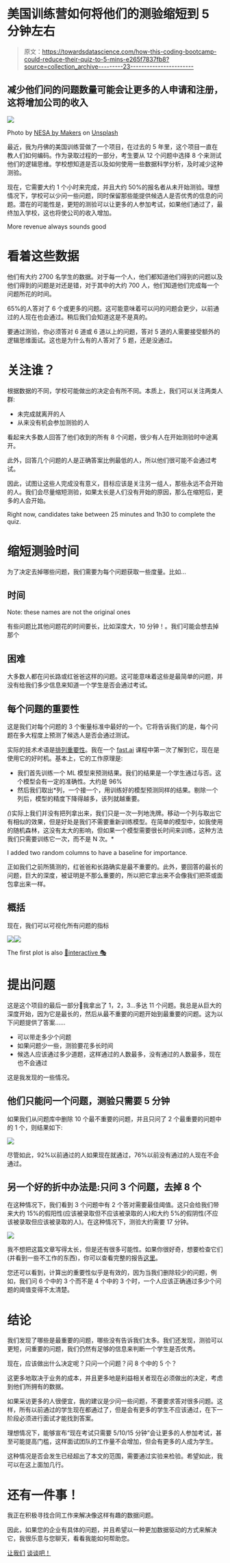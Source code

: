 # 美国训练营如何将他们的测验缩短到 5 分钟左右

> 原文：<https://towardsdatascience.com/how-this-coding-bootcamp-could-reduce-their-quiz-to-5-mins-e265f7837fb8?source=collection_archive---------23----------------------->

## 减少他们问的问题数量可能会让更多的人申请和注册，这将增加公司的收入

![](img/a0f42c83e1e64df9037c7af8a67ebd48.png)

Photo by [NESA by Makers](https://unsplash.com/@nesabymakers?utm_source=medium&utm_medium=referral) on [Unsplash](https://unsplash.com?utm_source=medium&utm_medium=referral)

最近，我为丹佛的美国训练营做了一个项目，在过去的 5 年里，这个项目一直在教人们如何编码。作为录取过程的一部分，考生要从 12 个问题中选择 8 个来测试他们的逻辑思维。学校想知道是否以及如何使用一些数据科学分析，及时减少这种测验。

现在，它需要大约 1 个小时来完成，并且大约 50%的报名者从未开始测验。理想情况下，学校可以少问一些问题，同时保留那些能提供候选人是否优秀的信息的问题。潜在的可能性是，更短的测验可以让更多的人参加考试，如果他们通过了，最终加入学校，这也将使公司的收入增加。

More revenue always sounds good

# 看着这些数据

他们有大约 2700 名学生的数据。对于每一个人，他们都知道他们得到的问题以及他们得到的问题是对还是错，对于其中的大约 700 人，他们知道他们完成每一个问题所花的时间。

65%的人答对了 6 个或更多的问题。这可能意味着可以问的问题会更少，以前通过的人现在也会通过。稍后我们会知道这是不是真的。

要通过测验，你必须答对 6 道或 6 道以上的问题，答对 5 道的人需要接受额外的逻辑思维面试。这也是为什么有的人答对了 5 题，还是没通过。

# 关注谁？

根据数据的不同，学校可能做出的决定会有所不同。本质上，我们可以关注两类人群:

*   未完成就离开的人
*   从来没有机会参加测验的人

看起来大多数人回答了他们收到的所有 8 个问题，很少有人在开始测验时中途离开。

此外，回答几个问题的人是正确答案比例最低的人，所以他们很可能不会通过考试。

因此，试图让这些人完成没有意义，目标应该是关注另一组人，那些永远不会开始的人。我们会尽量缩短测验，如果太长是人们没有开始的原因，那么在缩短后，更多的人会开始。

Right now, candidates take between 25 minutes and 1h30 to complete the quiz.

# 缩短测验时间

为了决定去掉哪些问题，我们需要为每个问题获取一些度量。比如…

## 时间

Note: these names are not the original ones

有些问题比其他问题花的时间要长，比如深度大，10 分钟！。我们可能会想去掉那个

## 困难

大多数人都在问长路或红爸爸这样的问题。这可能意味着这些是最简单的问题，并没有给我们多少信息来知道一个学生是否会通过考试。

## 每个问题的重要性

这是我们对每个问题的 3 个衡量标准中最好的一个。它将告诉我们的是，每个问题在多大程度上预测了候选人是否会通过测试。

实际的技术术语是[排列重要性](https://explained.ai/rf-importance/index.html)。我在一个 [fast.ai](https://www.fast.ai/) 课程中第一次了解到它，现在是使用它的好时机。基本上，它的工作原理是:

*   我们首先训练一个 ML 模型来预测结果。我们的结果是一个学生通过与否。这个模型会有一定的准确性。大约是 96%
*   然后我们取出*列，一个接一个，用训练好的模型预测同样的结果。剔除一个列后，模型的精度下降得越多，该列就越重要。

*(*)实际上我们并没有把列拿出来，我们只是一次一列地洗牌。移动一个列与取出它有相似的效果，但是好处是我们不需要重新训练模型。在简单的模型中，如我使用的随机森林，这没有太大的影响，但如果一个模型需要很长时间来训练，这种方法我们只需要训练它一次，而不是 N 次。*

I added two random columns to have a baseline for importance.

正如我们之前所猜测的，红爸爸和长路确实是最不重要的。此外，要回答的最长的问题，巨大的深度，被证明是不那么重要的，所以把它拿出来不会像我们把茶或面包拿出来一样。

## 概括

现在，我们可以可视化所有问题的指标

![](img/d77bf26f06ce99890f9c72f978903713.png)![](img/08d248fd80d4ec53dcc8901c9a3ddba5.png)

The first plot is also [👀interactive 🎭](https://plot.ly/~xoelop/234.embed)

# 提出问题

这是这个项目的最后一部分🎉我拿出了 1，2，3…多达 11 个问题。我总是从巨大的深度开始，因为它是最长的，然后从最不重要的问题开始到最重要的问题。这为以下问题提供了答案……

*   可以带走多少个问题
*   如果问题少一些，测验要花多长时间
*   候选人应该通过多少道题，这样通过的人数最多，没有通过的人数最多，现在也不会通过

这是我发现的一些情况。

## 他们只能问一个问题，测验只需要 5 分钟

如果我们从问题库中删除 10 个最不重要的问题，并且只问了 2 个最重要的问题中的 1 个，则结果如下:

![](img/5e5625ee09d58aa3146915803bfe0c41.png)

尽管如此，92%以前通过的人如果现在就通过，76%以前没有通过的人现在不会通过。

## 另一个好的折中办法是:只问 3 个问题，去掉 8 个

在这种情况下，我们看到 3 个问题中有 2 个答对需要最佳阈值。这只会给我们带来大约 15%的假阳性(应该被录取但不应该被录取的人)和大约 5%的假阴性(不应该被录取但应该被录取的人)。在这种情况下，测验大约需要 17 分钟。

![](img/638c0682d645e111a5ce2dfb33e6023e.png)

我不想把这篇文章写得太长，但是还有很多可能性。如果你很好奇，想要检查它们(并看到一些不工作的东西)，你可以查看完整的报告[这里](https://xoelop.github.io/bootcamp-questions/)。

您还可以看到，计算出的重要性似乎是有效的，因为当我们删除较少的问题，例如，我们问 6 个中的 3 个而不是 4 个中的 3 个时，一个人应该正确通过多少个问题的阈值变得不太清楚。

# 结论

我们发现了哪些是最重要的问题，哪些没有告诉我们太多。我们还发现，测验可以更短，问重要的问题，我们仍然有足够的信息来判断一个学生是否优秀。

现在，应该做出什么决定呢？只问一个问题？问 8 个中的 5 个？

这更多地取决于业务的成本，并且更多地是利益相关者现在必须做出的决定，考虑到他们所拥有的数据。

如果采访更多的人很便宜，我的建议是少问一些问题，不要要求答对很多问题。这样，所有以前通过的学生现在都通过了，但是会有更多的学生不应该通过，在下一阶段必须进行面试才能找到答案。

理想情况下，能够宣布“现在考试只需要 5/10/15 分钟”会让更多的人参加考试，甚至可能提高门槛，这样面试团队的工作量不会增加，但会有更多的人成为学生。

这种情况是否会发生已经超出了本文的范围，需要通过实验来检验。希望如此，我可以在这上面加几行。

# 还有一件事！

我正在积极寻找合同工作来解决像这样有趣的数据问题。

因此，如果您的企业有具体的问题，并且希望以一种更加数据驱动的方式来解决它，我很乐意与您聊天，看看我能如何帮助您。

[让我们](https://www.linkedin.com/in/xoel-lopez-barata/) [谈谈吧！](https://twitter.com/xoelipedes)